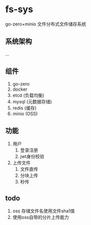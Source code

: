 # fs-sys

go-zero+minio 文件分布式文件储存系统

## 系统架构

...

## 组件

1. go-zero
2. docker
3. etcd (负载均衡)
4. mysql (元数据存储)
5. redis (缓存)
6. minio (OSS)

## 功能

1. 用户
    1. 登录注册
    2. jwt身份校验
2. 上传文件
    1. 文件直传
    2. 分块上传
    3. 秒传

## todo

1. oss 存储文件名使用文件sha1值
2. 使用oss自带的分片上传能力